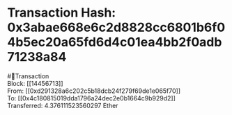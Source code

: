 
Transaction Hash: 0x3abae668e6c2d8828cc6801b6f04b5ec20a65fd6d4c01ea4bb2f0adb71238a84
====================================================================================
  
#💸Transaction  
Block: [[14456713]]  
From: [[0xd291328a6c202c5b18dcb24f279f69de1e065f70]]  
To: [[0x4c180815019dda1796a24dec2e0b1664c9b929d2]]  
Transferred: 4.376111523560297 Ether